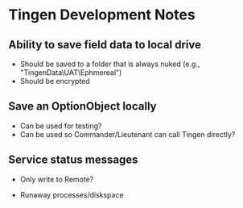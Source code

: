 # Tingen Development Notes

## Ability to save field data to local drive

- Should be saved to a folder that is always nuked (e.g., "TingenData\UAT\Ephmereal\")
- Should be encrypted

## Save an OptionObject locally

- Can be used for testing?
- Can be used so Commander/Lieutenant can call Tingen directly?

## Service status messages

- Only write to Remote\?

- Runaway processes/diskspace